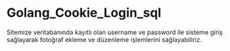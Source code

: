 # Golang_Cookie_Login_sql
Sitemize veritabanında kayıtlı olan username ve password ile sisteme giriş sağlayarak fotoğraf ekleme ve düzenleme işlemlerini sağlayabiliriz.
